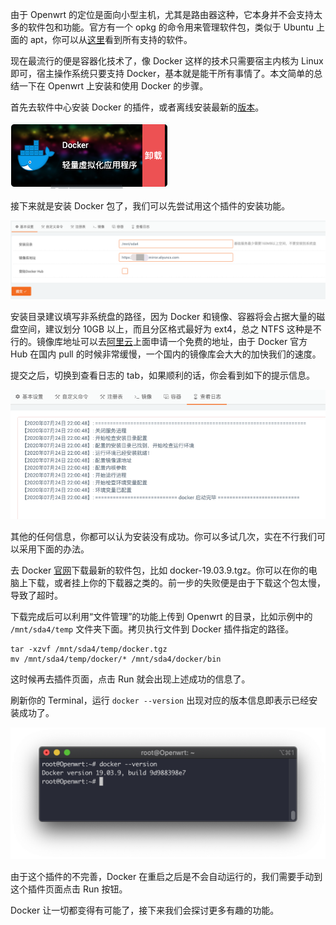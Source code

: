 由于 Openwrt 的定位是面向小型主机，尤其是路由器这种，它本身并不会支持太多的软件包和功能。官方有一个 opkg 的命令用来管理软件包，类似于 Ubuntu 上面的 apt，你可以从[这里](https://openwrt.org/packages/index/start)看到所有支持的软件。

现在最流行的便是容器化技术了，像 Docker 这样的技术只需要宿主内核为 Linux 即可，宿主操作系统只要支持 Docker，基本就是能干所有事情了。本文简单的总结一下在 Openwrt 上安装和使用 Docker 的步骤。

首先去软件中心安装 Docker 的插件，或者离线安装最新的[版本](https://github.com/koolshare/ledesoft/blob/master/docker/docker.tar.gz)。

![Docker Plugin](../file/2020/07/docker-plugin.png "docker plugin")

接下来就是安装 Docker 包了，我们可以先尝试用这个插件的安装功能。

![Openwrt Docker](../file/2020/07/openwrt-docker.png "openwrt docker")

安装目录建议填写非系统盘的路径，因为 Docker 和镜像、容器将会占据大量的磁盘空间，建议划分 10GB 以上，而且分区格式最好为 ext4，总之 NTFS 这种是不行的。镜像库地址可以去[阿里云](https://help.aliyun.com/document_detail/60750.html)上面申请一个免费的地址，由于 Docker 官方 Hub 在国内 pull 的时候非常缓慢，一个国内的镜像库会大大的加快我们的速度。

提交之后，切换到查看日志的 tab，如果顺利的话，你会看到如下的提示信息。

![Openwrt Docker log](../file/2020/07/openwrt-docker-log.png "openwrt docker log")

其他的任何信息，你都可以认为安装没有成功。你可以多试几次，实在不行我们可以采用下面的办法。

去 Docker [官网](https://download.docker.com/linux/static/stable/x86_64/)下载最新的软件包，比如 docker-19.03.9.tgz。你可以在你的电脑上下载，或者挂上你的下载器之类的。前一步的失败便是由于下载这个包太慢，导致了超时。

下载完成后可以利用“文件管理”的功能上传到 Openwrt 的目录，比如示例中的 `/mnt/sda4/temp` 文件夹下面。拷贝执行文件到 Docker 插件指定的路径。

```shell
tar -xzvf /mnt/sda4/temp/docker.tgz
mv /mnt/sda4/temp/docker/* /mnt/sda4/docker/bin
```

这时候再去插件页面，点击 Run 就会出现上述成功的信息了。

刷新你的 Terminal，运行 `docker --version` 出现对应的版本信息即表示已经安装成功了。

![Openwrt Docker Version](../file/2020/07/openwrt-docker-version.png "openwrt docker version")

由于这个插件的不完善，Docker 在重启之后是不会自动运行的，我们需要手动到这个插件页面点击 Run 按钮。

Docker 让一切都变得有可能了，接下来我们会探讨更多有趣的功能。